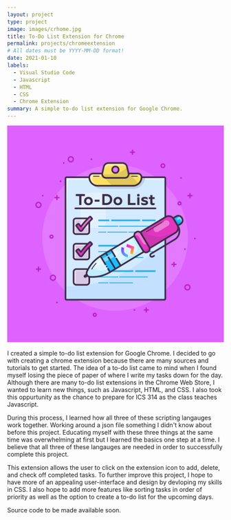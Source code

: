 ```yaml
---
layout: project
type: project
image: images/crhome.jpg
title: To-Do List Extension for Chrome
permalink: projects/chromeextension
# All dates must be YYYY-MM-DD format!
date: 2021-01-10
labels:
  - Visual Studio Code
  - Javascript
  - HTML
  - CSS
  - Chrome Extension
summary: A simple to-do list extension for Google Chrome. 
---
```


<img class="ui medium right floated rounded image" src="../images/to-do-list-apps.png">

I created a simple to-do list extension for Google Chrome. I decided to go with creating a chrome extension because there are many sources and tutorials to get started. The idea of a to-do list came to mind when I found myself losing the piece of paper of where I write my tasks down for the day. Although there are many to-do list extensions in the Chrome Web Store, I wanted to learn new things, such as Javascript, HTML, and CSS. I also took this oppurtunity as the chance to prepare for ICS 314 as the class teaches Javascript.

During this process, I learned how all three of these scripting langauges work together. Working around a json file something I didn't know about before this project. Educating myself with these three things at the same time was overwhelming at first but I learned the basics one step at a time. I believe that all three of these langauges are needed in order to successfully complete this project. 

This extension allows the user to click on the extension icon to add, delete, and check off completed tasks. To further improve this project, I hope to have more of an appealing user-interface and design by devloping my skills in CSS. I also hope to add more features like sorting tasks in order of priority as well as the option to create a to-do list for the upcoming days. 

Source code to be made available soon.
